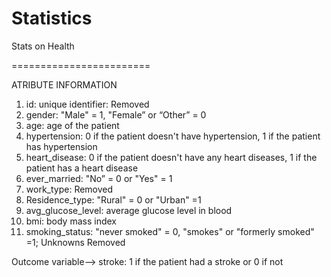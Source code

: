 # Statistics
Stats on Health 

========================

ATRIBUTE INFORMATION

1) id: unique identifier: Removed
2) gender: "Male" = 1, "Female” or “Other” = 0
3) age: age of the patient
4) hypertension: 0 if the patient doesn't have hypertension, 1 if the patient has hypertension
5) heart_disease: 0 if the patient doesn't have any heart diseases, 1 if the patient has a heart disease
6) ever_married: "No” = 0 or "Yes" = 1
7) work_type: Removed
8) Residence_type: "Rural" = 0 or "Urban" =1
9) avg_glucose_level: average glucose level in blood
10) bmi: body mass index
11) smoking_status:  "never smoked" = 0,  "smokes" or "formerly smoked" =1; Unknowns Removed

Outcome variable—> stroke: 1 if the patient had a stroke or 0 if not

